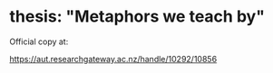 # thesis: "Metaphors we teach by"

Official copy at:

https://aut.researchgateway.ac.nz/handle/10292/10856
